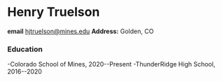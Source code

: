 # Henry Truelson
**email** hjtruelson@mines.edu
**Address:** Golden, CO
### Education
-Colorado School of Mines, 2020--Present
-ThunderRidge High School, 2016--2020
